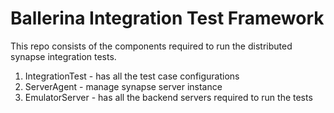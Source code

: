 # Ballerina Integration Test Framework

This repo consists of the components required to run the distributed synapse integration tests.

1. IntegrationTest - has all the test case configurations
2. ServerAgent - manage synapse server instance
3. EmulatorServer - has all the backend servers required to run the tests
